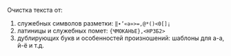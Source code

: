 Очистка текста от:
1. cлужебных символов разметки: `‖∙’«ə»>=,@*()<0[]¡`
2. латиницы и служебных помет: `{ЧМОКАНЬЕ},<НРЗБ2> `
3. дублирующих букв и особенностей произношений: шаблоны для а-а, й-ё и т.д.
